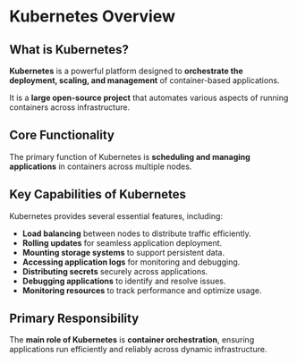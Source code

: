 # Kubernetes Overview

## What is Kubernetes?

**Kubernetes** is a powerful platform designed to **orchestrate the deployment, scaling, and management** of container-based applications.

It is a **large open-source project** that automates various aspects of running containers across infrastructure.

## Core Functionality

The primary function of Kubernetes is **scheduling and managing applications** in containers across multiple nodes.

## Key Capabilities of Kubernetes

Kubernetes provides several essential features, including:

- **Load balancing** between nodes to distribute traffic efficiently.
- **Rolling updates** for seamless application deployment.
- **Mounting storage systems** to support persistent data.
- **Accessing application logs** for monitoring and debugging.
- **Distributing secrets** securely across applications.
- **Debugging applications** to identify and resolve issues.
- **Monitoring resources** to track performance and optimize usage.

## Primary Responsibility

The **main role of Kubernetes** is **container orchestration**, ensuring applications run efficiently and reliably across dynamic infrastructure.
